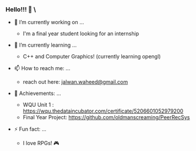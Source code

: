 ### Hello!!! 👋 \

- 🔭 I’m currently working on ...
  - I'm a final year student looking for an internship <br/>

- 🌱 I’m currently learning ...
  - C++ and Computer Graphics! (currently learning opengl) <br/>

- 📫 How to reach me: ...
  - reach out here: jalwan.waheed@gmail.com <br/>

- 🥇 Achievements: ...
  - WQU Unit 1 : https://wqu.thedataincubator.com/certificate/5206601052979200
  - Final Year Project: https://github.com/oldmanscreaming/PeerRecSys <br/>

- ⚡ Fun fact: ...
  - I love RPGs! 🎮 


<!--
**oldmanscreaming/oldmanscreaming** is a ✨ _special_ ✨ repository because its `README.md` (this file) appears on your GitHub profile.

Here are some ideas to get you started:




- 👯 I’m looking to collaborate on ...
- 🤔 I’m looking for help with ...
- 💬 Ask me about ...
- 📫 How to reach me: ...
- 😄 Pronouns: ...
- ⚡ Fun fact: ...
-->
